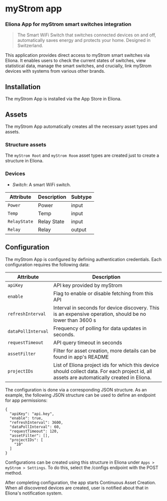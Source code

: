 # myStrom app

### Eliona App for myStrom smart switches integration

> The Smart WiFi Switch that switches connected devices on and off, automatically saves energy and protects your home. Designed in Switzerland.

This application provides direct access to myStrom smart switches via Eliona. It enables users to check the current states of switches, view statistical data, manage the smart switches, and crucially, link myStrom devices with systems from various other brands.

## Installation

The myStrom App is installed via the App Store in Eliona.

## Assets

The myStrom App automatically creates all the necessary asset types and assets.

### Structure assets

The `myStrom Root` and `myStrom Room` asset types are created just to create a structure in Eliona.

### Devices

- *Switch*: A smart WiFi switch.

| Attribute     | Description   | Subtype |
|---------------|---------------|---------|
| `Power` | Power  | input   |
| `Temp` | Temp  | input   |
| `RelayState` | Relay State  | input   |
| `Relay`      | Relay        | output  |

## Configuration

The myStrom App is configured by defining authentication credentials. Each configuration requires the following data:

| Attribute        | Description                                               |
|------------------|-----------------------------------------------------------|
| `apiKey`       | API key provided by myStrom                        |
| `enable`         | Flag to enable or disable fetching from this API          |
| `refreshInterval`| Interval in seconds for device discovery. This is an expensive operation, should be no lower than 3600 s |
| `dataPollInterval` | Frequency of polling for data updates in seconds.|
| `requestTimeout` | API query timeout in seconds                              |
| `assetFilter`    | Filter for asset creation, more details can be found in app's README |
| `projectIDs`     | List of Eliona project ids for which this device should collect data. For each project id, all assets are automatically created in Eliona. |

The configuration is done via a corresponding JSON structure. As an example, the following JSON structure can be used to define an endpoint for app permissions:

```
{
  "apiKey": "api.key",
  "enable": true,
  "refreshInterval": 3600,
  "dataPollInterval": 60,
  "requestTimeout": 120,
  "assetFilter": [],
  "projectIDs": [
    "10"
  ]
}
```

Configurations can be created using this structure in Eliona under `Apps > myStrom > Settings`. To do this, select the /configs endpoint with the POST method.

After completing configuration, the app starts Continuous Asset Creation. When all discovered devices are created, user is notified about that in Eliona's notification system.
